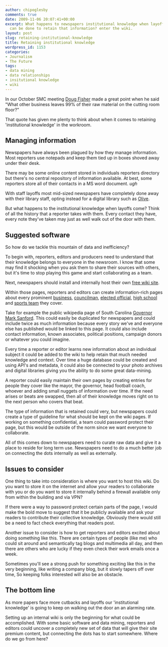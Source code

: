 ```yaml
---
author: chipoglesby
comments: true
date: 2009-11-06 20:07:41+00:00
excerpt: What happens to newspapers institutional knowledge when layoffs happen? What
  can be done to retain that information? enter the wiki.
layout: post
slug: retaining-institutional-knowledge
title: Retaining institutional knowledge
wordpress_id: 1153
categories:
- Journalism
- The Future
tags:
- data mining
- data relationships
- insitutional knowledge
- wiki
---
```


In our October SMC meeting [Doug Fisher](http://commonsensej.blogspot.com/) made a great point when he said "What other business leaves 99% of their raw material on the cutting room floor?"

That quote has given me plenty to think about when it comes to retaining 'institutional knowledge' in the workroom.



## Managing information



Newspapers have always been plagued by how they manage information. Most reporters use notepads and keep them tied up in boxes shoved away under their desk.

There may be some online content stored in individuals reporters directory but there's no central repository of information available. At best, some reporters store all of their contacts in a MS word document. *ugh*

With staff layoffs most mid-sized newspapers have completely done away with their library staff, opting instead for a digital library such as [Olive](http://www.olivesoftware.com/).

But what happens to the institutional knowledge when layoffs come? Think of all the history that a reporter takes with them. Every contact they have, every note they've taken may just as well walk out of the door with them.



## Suggested software



So how do we tackle this mountain of data and inefficiency? 

To begin with, reporters, editors and producers need to understand that their knowledge belongs to everyone in the newsroom. I know that some may find it shocking when you ask them to share their sources with others, but it's time to stop playing this game and start collaborating as a team.

Next, newspapers should install and internally host their own [free wiki site](http://www.mediawiki.org/wiki/MediaWiki).

Within those pages, reporters and editors can create information-rich pages about every prominent [business](http://en.wikipedia.org/wiki/Scana), [councilman](http://en.wikipedia.org/wiki/Bob_Coble), [elected official](http://en.wikipedia.org/wiki/Gresham_Barrett), [high school](http://en.wikipedia.org/wiki/A.C._Flora_High_School) and [sports team](http://en.wikipedia.org/wiki/South_Carolina_Gamecocks) they cover.

Take for example the public wikipedia page of South Carolina [Governor Mark Sanford](http://en.wikipedia.org/wiki/Mark_Sanford). This could easily be duplicated for newspapers and could include twice as much information because every story we've and everyone else has published would be linked to this page. It could also include contact information, known associates, political positions, campaign donors or whatever you could imagine.

Every time a reporter or editor learns new information about an individual subject it could be added to the wiki to help retain  that much needed knowledge and context. Over time a huge database could be created and using API's and metadata, it could also be connected to your photo archives and digital libraries giving you the ability to do some great data-mining.

A reporter could easily maintain their own pages by creating entries for people they cover like the mayor, the governor, head football coach, whoever and adding small nuggets of information over time.  If the need arises or beats are swapped, then all of their knowledge moves right on to the next person who covers that beat.

The type of information that is retained could very, but newspapers could create a type of guideline for what should be kept on the wiki pages. If working on something confidential, a team could password protect their page, but this would be outside of the norm since we want everyone to collaborate.

All of this comes down to newspapers need to curate raw data and give it a place to reside for long term use. Newspapers need to do a much better job on connecting the dots internally as well as externally.




## Issues to consider



One thing to take into consideration is where you want to host this wiki. Do you want to store it on the internet and allow your readers to collaborate with you or do you want to store it internally behind a firewall available only from within the building and via VPN?

If there were a way to password protect certain parts of the page, I would make the bold move to suggest that it be publicly available and ask your readers to contribute their collective knowledge. Obviously there would still be a need to fact check everything that readers post.

Another issue to consider is how to get reporters and editors excited about doing something like this. There are certain types of people (like me) who could sit around and semantically tag blogs and multimedia all day, and then there are others who are lucky if they even check their work emails once a week.

Sometimes you'll see a strong push for something exciting like this in the very beginning, like writing a company blog, but it slowly tapers off over time, So keeping folks interested will also be an obstacle.



## The bottom line



As more papers face more cutbacks and layoffs our 'institutional knowledge' is going to keep on walking out the door an an alarming rate.

Setting up an internal wiki is only the beginning for what could be accomplished. With some basic software and data mining, reporters and editors could uncover a completely new set of data that will give their site premium content, but connecting the dots has to start somewhere. Where do we go from here?

